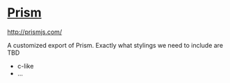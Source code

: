 # [Prism](http://prismjs.com/)

http://prismjs.com/

A customized export of Prism. Exactly what stylings we need to include are TBD

* c-like
* ...
